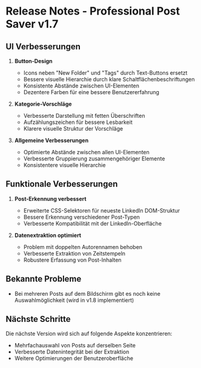 # Release Notes - Professional Post Saver v1.7

## UI Verbesserungen

1. **Button-Design**
   - Icons neben "New Folder" und "Tags" durch Text-Buttons ersetzt
   - Bessere visuelle Hierarchie durch klare Schaltflächenbeschriftungen
   - Konsistente Abstände zwischen UI-Elementen
   - Dezentere Farben für eine bessere Benutzererfahrung

2. **Kategorie-Vorschläge**
   - Verbesserte Darstellung mit fetten Überschriften
   - Aufzählungszeichen für bessere Lesbarkeit
   - Klarere visuelle Struktur der Vorschläge

3. **Allgemeine Verbesserungen**
   - Optimierte Abstände zwischen allen UI-Elementen
   - Verbesserte Gruppierung zusammengehöriger Elemente
   - Konsistentere visuelle Hierarchie

## Funktionale Verbesserungen

1. **Post-Erkennung verbessert**
   - Erweiterte CSS-Selektoren für neueste LinkedIn DOM-Struktur
   - Bessere Erkennung verschiedener Post-Typen
   - Verbesserte Kompatibilität mit der LinkedIn-Oberfläche

2. **Datenextraktion optimiert**
   - Problem mit doppelten Autorennamen behoben
   - Verbesserte Extraktion von Zeitstempeln
   - Robustere Erfassung von Post-Inhalten

## Bekannte Probleme

- Bei mehreren Posts auf dem Bildschirm gibt es noch keine Auswahlmöglichkeit (wird in v1.8 implementiert)

## Nächste Schritte

Die nächste Version wird sich auf folgende Aspekte konzentrieren:
- Mehrfachauswahl von Posts auf derselben Seite
- Verbesserte Datenintegrität bei der Extraktion
- Weitere Optimierungen der Benutzeroberfläche
